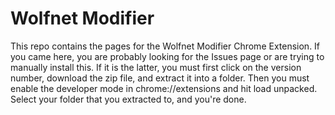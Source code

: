 # Wolfnet Modifier

This repo contains the pages for the Wolfnet Modifier Chrome Extension. If you came here, you are probably looking for the Issues page or are trying to manually install this. If it is the latter, you must first click on the version number, download the zip file, and extract it into a folder. Then you must enable the developer mode in chrome://extensions and hit load unpacked. Select your folder that you extracted to, and you're done.
